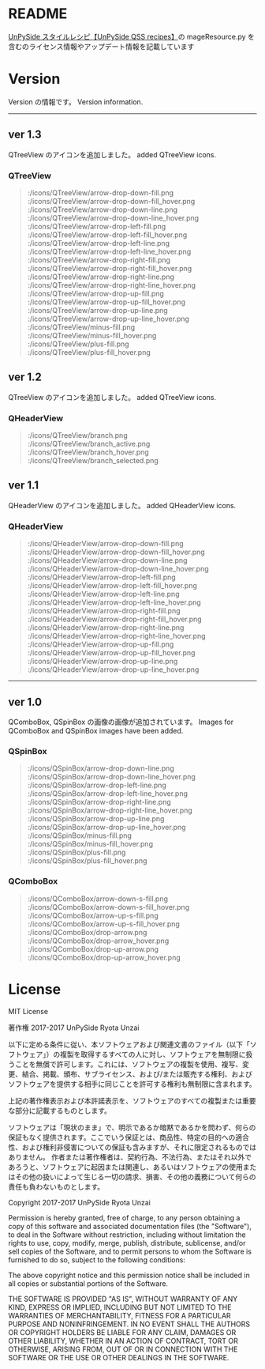 # README

[UnPySide スタイルレシピ【UnPySide QSS recipes】](https://unpyside.com/unpyside-qss-recipes/)の mageResource.py を含むのライセンス情報やアップデート情報を記載しています

# Version

Version の情報です。
Version information.

---

## ver 1.3

QTreeView のアイコンを追加しました。
added QTreeView icons.

### QTreeView

> :/icons/QTreeView/arrow-drop-down-fill.png  
> :/icons/QTreeView/arrow-drop-down-fill_hover.png  
> :/icons/QTreeView/arrow-drop-down-line.png  
> :/icons/QTreeView/arrow-drop-down-line_hover.png  
> :/icons/QTreeView/arrow-drop-left-fill.png  
> :/icons/QTreeView/arrow-drop-left-fill_hover.png  
> :/icons/QTreeView/arrow-drop-left-line.png  
> :/icons/QTreeView/arrow-drop-left-line_hover.png  
> :/icons/QTreeView/arrow-drop-right-fill.png  
> :/icons/QTreeView/arrow-drop-right-fill_hover.png  
> :/icons/QTreeView/arrow-drop-right-line.png  
> :/icons/QTreeView/arrow-drop-right-line_hover.png  
> :/icons/QTreeView/arrow-drop-up-fill.png  
> :/icons/QTreeView/arrow-drop-up-fill_hover.png  
> :/icons/QTreeView/arrow-drop-up-line.png  
> :/icons/QTreeView/arrow-drop-up-line_hover.png
> :/icons/QTreeView/minus-fill.png  
> :/icons/QTreeView/minus-fill_hover.png  
> :/icons/QTreeView/plus-fill.png  
> :/icons/QTreeView/plus-fill_hover.png

## ver 1.2

QTreeView のアイコンを追加しました。
added QTreeView icons.

### QHeaderView

> :/icons/QTreeView/branch.png  
> :/icons/QTreeView/branch_active.png  
> :/icons/QTreeView/branch_hover.png  
> :/icons/QTreeView/branch_selected.png

## ver 1.1

QHeaderView のアイコンを追加しました。
added QHeaderView icons.

### QHeaderView

> :/icons/QHeaderView/arrow-drop-down-fill.png  
> :/icons/QHeaderView/arrow-drop-down-fill_hover.png  
> :/icons/QHeaderView/arrow-drop-down-line.png  
> :/icons/QHeaderView/arrow-drop-down-line_hover.png  
> :/icons/QHeaderView/arrow-drop-left-fill.png  
> :/icons/QHeaderView/arrow-drop-left-fill_hover.png  
> :/icons/QHeaderView/arrow-drop-left-line.png  
> :/icons/QHeaderView/arrow-drop-left-line_hover.png  
> :/icons/QHeaderView/arrow-drop-right-fill.png  
> :/icons/QHeaderView/arrow-drop-right-fill_hover.png  
> :/icons/QHeaderView/arrow-drop-right-line.png  
> :/icons/QHeaderView/arrow-drop-right-line_hover.png  
> :/icons/QHeaderView/arrow-drop-up-fill.png  
> :/icons/QHeaderView/arrow-drop-up-fill_hover.png  
> :/icons/QHeaderView/arrow-drop-up-line.png  
> :/icons/QHeaderView/arrow-drop-up-line_hover.png

---

## ver 1.0

QComboBox, QSpinBox の画像の画像が追加されています。
Images for QComboBox and QSpinBox images have been added.

### QSpinBox

> :/icons/QSpinBox/arrow-drop-down-line.png  
> :/icons/QSpinBox/arrow-drop-down-line_hover.png  
> :/icons/QSpinBox/arrow-drop-left-line.png  
> :/icons/QSpinBox/arrow-drop-left-line_hover.png  
> :/icons/QSpinBox/arrow-drop-right-line.png  
> :/icons/QSpinBox/arrow-drop-right-line_hover.png  
> :/icons/QSpinBox/arrow-drop-up-line.png  
> :/icons/QSpinBox/arrow-drop-up-line_hover.png  
> :/icons/QSpinBox/minus-fill.png  
> :/icons/QSpinBox/minus-fill_hover.png  
> :/icons/QSpinBox/plus-fill.png  
> :/icons/QSpinBox/plus-fill_hover.png

### QComboBox

> :/icons/QComboBox/arrow-down-s-fill.png  
> :/icons/QComboBox/arrow-down-s-fill_hover.png  
> :/icons/QComboBox/arrow-up-s-fill.png  
> :/icons/QComboBox/arrow-up-s-fill_hover.png  
> :/icons/QComboBox/drop-arrow.png  
> :/icons/QComboBox/drop-arrow_hover.png  
> :/icons/QComboBox/drop-up-arrow.png  
> :/icons/QComboBox/drop-up-arrow_hover.png

# License

MIT License

著作権 2017-2017 UnPySide Ryota Unzai

以下に定める条件に従い、本ソフトウェアおよび関連文書のファイル（以下「ソフトウェア」）の複製を取得するすべての人に対し、ソフトウェアを無制限に扱うことを無償で許可します。これには、ソフトウェアの複製を使用、複写、変更、結合、掲載、頒布、サブライセンス、および/または販売する権利、およびソフトウェアを提供する相手に同じことを許可する権利も無制限に含まれます。

上記の著作権表示および本許諾表示を、ソフトウェアのすべての複製または重要な部分に記載するものとします。

ソフトウェアは「現状のまま」で、明示であるか暗黙であるかを問わず、何らの保証もなく提供されます。ここでいう保証とは、商品性、特定の目的への適合性、および権利非侵害についての保証も含みますが、それに限定されるものではありません。 作者または著作権者は、契約行為、不法行為、またはそれ以外であろうと、ソフトウェアに起因または関連し、あるいはソフトウェアの使用またはその他の扱いによって生じる一切の請求、損害、その他の義務について何らの責任も負わないものとします。

Copyright 2017-2017 UnPySide Ryota Unzai

Permission is hereby granted, free of charge, to any person obtaining a copy of this software and associated documentation files (the "Software"), to deal in the Software without restriction, including without limitation the rights to use, copy, modify, merge, publish, distribute, sublicense, and/or sell copies of the Software, and to permit persons to whom the Software is furnished to do so, subject to the following conditions:

The above copyright notice and this permission notice shall be included in all copies or substantial portions of the Software.

THE SOFTWARE IS PROVIDED "AS IS", WITHOUT WARRANTY OF ANY KIND, EXPRESS OR IMPLIED, INCLUDING BUT NOT LIMITED TO THE WARRANTIES OF MERCHANTABILITY, FITNESS FOR A PARTICULAR PURPOSE AND NONINFRINGEMENT. IN NO EVENT SHALL THE AUTHORS OR COPYRIGHT HOLDERS BE LIABLE FOR ANY CLAIM, DAMAGES OR OTHER LIABILITY, WHETHER IN AN ACTION OF CONTRACT, TORT OR OTHERWISE, ARISING FROM, OUT OF OR IN CONNECTION WITH THE SOFTWARE OR THE USE OR OTHER DEALINGS IN THE SOFTWARE.
